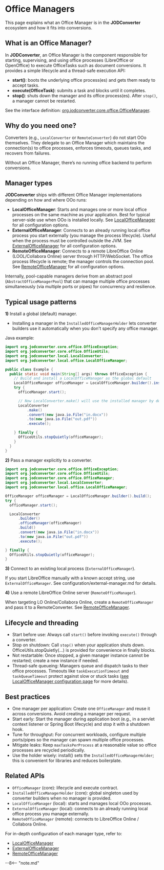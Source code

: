 # Office Managers

This page explains what an Office Manager is in the **JODConverter** ecosystem and how it fits into conversions.

## What is an Office Manager?

In **JODConverter**, an Office Manager is the component responsible for starting, supervising, and using office
processes (LibreOffice or OpenOffice) to execute OfficeTasks such as document conversions. It provides a simple
lifecycle and a thread-safe execution API:

- **start()**: boots the underlying office process(es) and gets them ready to accept tasks.
- **execute(OfficeTask)**: submits a task and blocks until it completes.
- **stop()**: shuts down the manager and its office process(es). After `stop()`, a manager cannot be restarted.

See the interface definition:
[org.jodconverter.core.office.OfficeManager](https://github.com/jodconverter/jodconverter/blob/master/jodconverter-core/src/main/java/org/jodconverter/core/office/OfficeManager.java).

## Why do you need one?

Converters (e.g., `LocalConverter` or `RemoteConverter`) do not start OOo themselves. They delegate
to an Office Manager which maintains the connection(s) to office processes, enforces timeouts, queues tasks, and
recovers from failures.

Without an Office Manager, there’s no running office backend to perform conversions.

## Manager types

**JODConverter** ships with different Office Manager implementations depending on how and where OOo runs:

- **LocalOfficeManager**: Starts and manages one or more local office processes on the same machine as your application.
  Best for typical server-side use when OOo is installed locally.
  See [LocalOfficeManager](../configuration/local-manager.md) for all configuration options.
- **ExternalOfficeManager**: Connects to an already running local office process you start externally (you manage the
  process lifecycle). Useful when the process must be controlled outside the JVM.
  See [ExternalOfficeManager](../configuration/external-manager.md) for all configuration options.
- **RemoteOfficeManager**: Connects to a remote LibreOffice Online (LOOL/Collabora Online) server through
  HTTP/WebSocket.
  The office process lifecycle is remote; the manager controls the connection pool.
  See [RemoteOfficeManager](../configuration/remote-manager.md) for all configuration options.

Internally, pool-capable managers derive from an abstract pool (`AbstractOfficeManagerPool`) that can manage multiple
office processes simultaneously (via multiple ports or pipes) for concurrency and resilience.

## Typical usage patterns

**1)** Install a global (default) manager.

- Installing a manager in the `InstalledOfficeManagerHolder` lets converter builders use it automatically when you
  don't specify any office manager.

Java example:

```java
import org.jodconverter.core.office.OfficeException;
import org.jodconverter.core.office.OfficeUtils;
import org.jodconverter.local.LocalConverter;
import org.jodconverter.local.office.LocalOfficeManager;

public class Example {
  public static void main(String[] args) throws OfficeException {
    // Build and install a LocalOfficeManager as the global default
    LocalOfficeManager officeManager = LocalOfficeManager.builder().install();
    try {
      officeManager.start();

      // Now LocalConverter.make() will use the installed manager by default
      LocalConverter
          .make()
          .convert(new java.io.File("in.docx"))
          .to(new java.io.File("out.pdf"))
          .execute();

    } finally {
      OfficeUtils.stopQuietly(officeManager);
    }
  }
}
```

**2)** Pass a manager explicitly to a converter.

```java
import org.jodconverter.core.office.OfficeException;
import org.jodconverter.core.office.OfficeUtils;
import org.jodconverter.core.office.OfficeManager;
import org.jodconverter.local.LocalConverter;
import org.jodconverter.local.office.LocalOfficeManager;

OfficeManager officeManager = LocalOfficeManager.builder().build();
try {
  officeManager.start();

  LocalConverter
      .builder()
      .officeManager(officeManager)
      .build()
      .convert(new java.io.File("in.docx"))
      .to(new java.io.File("out.pdf"))
      .execute();

} finally {
  OfficeUtils.stopQuietly(officeManager);
}
```

**3)** Connect to an existing local process (`ExternalOfficeManager`).

If you start LibreOffice manually with a known accept string, use `ExternalOfficeManager`. See
configuration/external-manager.md for details.

**4)** Use a remote LibreOffice Online server (`RemoteOfficeManager`).

When targeting LO Online/Collabora Online, create a `RemoteOfficeManager` and pass it to a RemoteConverter.
See [RemoteOfficeManager](../configuration/remote-manager.md).

## Lifecycle and threading

- Start before use: Always call `start()` before invoking `execute()` through a converter.
- Stop on shutdown: Call `stop()` when your application shuts down. OfficeUtils.stopQuietly(...) is provided for
  convenience in finally blocks.
- Not restartable: Once stopped, a given manager instance cannot be restarted; create a new instance if needed.
- Thread-safe queueing: Managers queue and dispatch tasks to their office processes. Timeouts like
  `taskExecutionTimeout` and `taskQueueTimeout` protect against slow or stuck tasks
  ([see LocalOfficeManager configuration page](../configuration/local-manager.md) for more details).

## Best practices

- One manager per application: Create one `OfficeManager` and reuse it across conversions. Avoid creating a manager per
  request.
- Start early: Start the manager during application boot (e.g., in a servlet context listener or Spring Boot lifecycle)
  and stop it with a shutdown hook.
- Tune for throughput: For concurrent workloads, configure multiple ports/pipes so the manager can spawn multiple office
  processes.
- Mitigate leaks: Keep `maxTasksPerProcess` at a reasonable value so office processes are recycled periodically.
- Use the holder wisely: install() sets the `InstalledOfficeManagerHolder`; this is convenient for libraries and reduces
  boilerplate.

## Related APIs

- `OfficeManager` (core): lifecycle and execute contract.
- `InstalledOfficeManagerHolder` (core): global singleton used by converter builders when no manager is provided.
- `LocalOfficeManager` (local): starts and manages local OOo processes.
- `ExternalOfficeManager` (local): connects to an already running local office process you manage externally.
- `RemoteOfficeManager` (remote): connects to LibreOffice Online / Collabora Online.

For in-depth configuration of each manager type, refer to:

- [LocalOfficeManager](../configuration/local-manager.md)
- [ExternalOfficeManager](../configuration/external-manager.md)
- [RemoteOfficeManager](../configuration/remote-manager.md)

--8<-- "note.md"